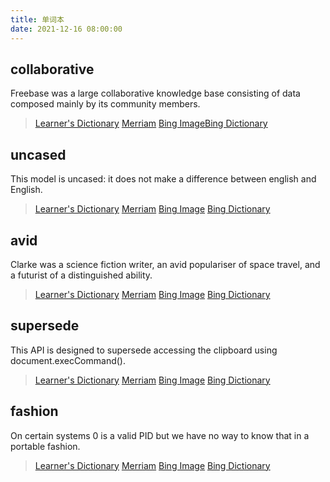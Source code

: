 ```yaml
---
title: 单词本
date: 2021-12-16 08:00:00
---
```


## collaborative

Freebase was a large collaborative knowledge base consisting of data composed mainly by its community members.

> [Learner's Dictionary](https://www.learnersdictionary.com/definition/collaborative) [Merriam](https://www.merriam-webster.com/dictionary/collaborative) [Bing Image](https://cn.bing.com/images/search?q=collaborative)[Bing Dictionary](https://cn.bing.com/dict/search?q=collaborative)


## uncased

This model is uncased: it does not make a difference between english and English.

> [Learner's Dictionary](https://www.learnersdictionary.com/definition/uncased)  [Merriam](https://www.merriam-webster.com/dictionary/uncased)  [Bing Image](https://cn.bing.com/images/search?q=uncased)  [Bing Dictionary](https://cn.bing.com/dict/search?q=uncased)


## avid

Clarke was a science fiction writer, an avid populariser of space travel, and a futurist of a distinguished ability.


> [Learner's Dictionary](https://www.learnersdictionary.com/definition/avid)  [Merriam](https://www.merriam-webster.com/dictionary/avid)  [Bing Image](https://cn.bing.com/images/search?q=avid)  [Bing Dictionary](https://cn.bing.com/dict/search?q=avid)


## supersede 

This API is designed to supersede accessing the clipboard using document.execCommand().

> [Learner's Dictionary](https://www.learnersdictionary.com/definition/supersede )  [Merriam](https://www.merriam-webster.com/dictionary/supersede )  [Bing Image](https://cn.bing.com/images/search?q=supersede )  [Bing Dictionary](https://cn.bing.com/dict/search?q=supersede )

## fashion

On certain systems 0 is a valid PID but we have no way to know that in a portable fashion.

> [Learner's Dictionary](https://www.learnersdictionary.com/definition/fashion)  [Merriam](https://www.merriam-webster.com/dictionary/fashion)  [Bing Image](https://cn.bing.com/images/search?q=fashion)  [Bing Dictionary](https://cn.bing.com/dict/search?q=fashion)
